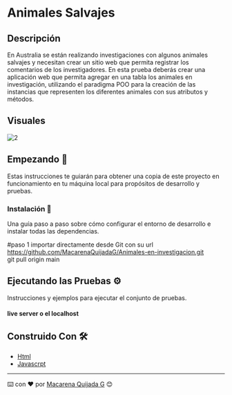 # Animales Salvajes 

## Descripción

En Australia se están realizando investigaciones con algunos animales salvajes y necesitan crear un sitio web que permita registrar los comentarios de los investigadores. En esta prueba deberás crear una aplicación web que permita agregar en una tabla los animales en investigación, 
utilizando el paradigma POO para la creación de las instancias que representen los diferentes animales con sus atributos y métodos.

## Visuales 
![2](https://github.com/MacarenaQuijadaG/Animales-en-investigacion/assets/50925916/844c6558-d5ab-484a-985b-4ddd0ff19cff)



## Empezando 🚀

Estas instrucciones te guiarán para obtener una copia de este proyecto en funcionamiento en tu máquina local para propósitos de desarrollo y pruebas.


### Instalación 🔧

Una guía paso a paso sobre cómo configurar el entorno de desarrollo e instalar todas las dependencias.

#paso 1
importar directamente desde Git con su url https://github.com/MacarenaQuijadaG/Animales-en-investigacion.git                                      
git pull origin main

## Ejecutando las Pruebas ⚙️

Instrucciones y ejemplos para ejecutar el conjunto de pruebas.

#### live server o el localhost

## Construido Con 🛠️

- [Html](https://developer.mozilla.org/en-US/docs/Web/HTML) 
- [Javascrpt](https://developer.mozilla.org/es/docs/Web/JavaScript)

---

⌨️ con ❤️ por [Macarena Quijada G](https://github.com/MacarenaQuijadaG) 😊
